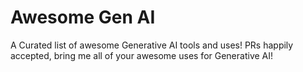 # Awesome Gen AI

A Curated list of awesome Generative AI tools and uses!
PRs happily accepted, bring me all of your awesome uses for Generative AI!

